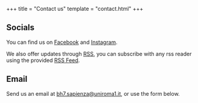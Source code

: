 +++
title = "Contact us"
template = "contact.html"
+++

## Socials

You can find us on [Facebook](https://facebook.com) and [Instagram](https://instagram.com).

We also offer updates through [RSS](https://wikipedia.org/wiki/Special:Search/rss), you can subscribe with any rss reader using the provided [RSS Feed](/atom.xml).

## Email

Send us an email at [bh7.sapienza@uniroma1.it](mailto:bh7.sapienza@uniroma1.it), or use the form below.
